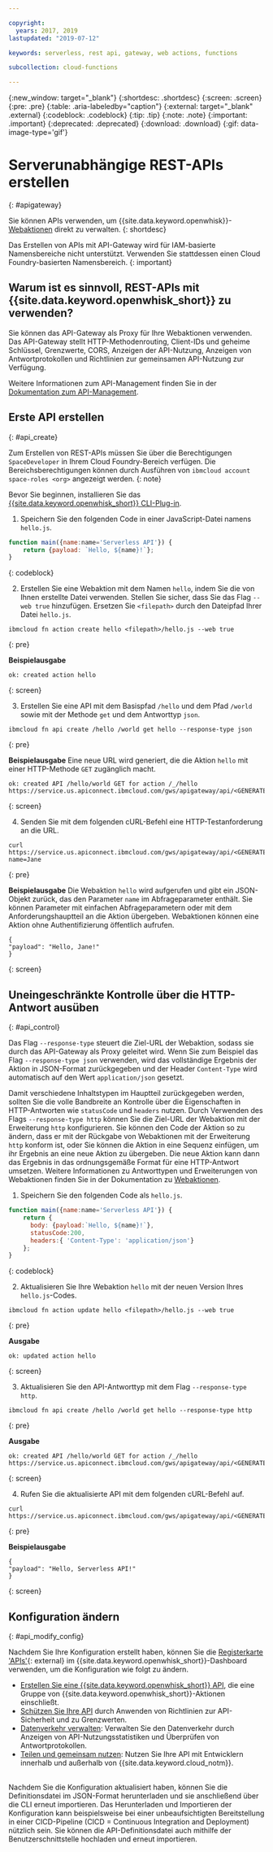 ```yaml
---

copyright:
  years: 2017, 2019
lastupdated: "2019-07-12"

keywords: serverless, rest api, gateway, web actions, functions

subcollection: cloud-functions

---
```


{:new_window: target="_blank"}
{:shortdesc: .shortdesc}
{:screen: .screen}
{:pre: .pre}
{:table: .aria-labeledby="caption"}
{:external: target="_blank" .external}
{:codeblock: .codeblock}
{:tip: .tip}
{:note: .note}
{:important: .important}
{:deprecated: .deprecated}
{:download: .download}
{:gif: data-image-type='gif'}


# Serverunabhängige REST-APIs erstellen
{: #apigateway}

Sie können APIs verwenden, um {{site.data.keyword.openwhisk}}-[Webaktionen](/docs/openwhisk?topic=cloud-functions-actions_web) direkt zu verwalten.
{: shortdesc}

Das Erstellen von APIs mit API-Gateway wird für IAM-basierte Namensbereiche nicht unterstützt. Verwenden Sie stattdessen einen Cloud Foundry-basierten Namensbereich.
{: important}

## Warum ist es sinnvoll, REST-APIs mit {{site.data.keyword.openwhisk_short}} zu verwenden? 

Sie können das API-Gateway als Proxy für Ihre Webaktionen verwenden. Das API-Gateway stellt HTTP-Methodenrouting, Client-IDs und geheime Schlüssel, Grenzwerte, CORS, Anzeigen der API-Nutzung, Anzeigen von Antwortprotokollen und Richtlinien zur gemeinsamen API-Nutzung zur Verfügung. 

Weitere Informationen zum API-Management finden Sie in der [Dokumentation zum API-Management](/docs/api-management?topic=api-management-manage_openwhisk_apis).

## Erste API erstellen
{: #api_create}

Zum Erstellen von REST-APIs müssen Sie über die Berechtigungen `SpaceDeveloper` in Ihrem Cloud Foundry-Bereich verfügen. Die Bereichsberechtigungen können durch Ausführen von `ibmcloud account space-roles <org>` angezeigt werden.
{: note}

Bevor Sie beginnen, installieren Sie das [{{site.data.keyword.openwhisk_short}} CLI-Plug-in](/docs/openwhisk?topic=cloud-functions-cli_install).

1. Speichern Sie den folgenden Code in einer JavaScript-Datei namens `hello.js`.
  ```javascript
  function main({name:name='Serverless API'}) {
      return {payload: `Hello, ${name}!`};
  }
  ```
  {: codeblock}

2. Erstellen Sie eine Webaktion mit dem Namen `hello`, indem Sie die von Ihnen erstellte Datei verwenden. Stellen Sie sicher, dass Sie das Flag `--web true` hinzufügen. Ersetzen Sie `<filepath>` durch den Dateipfad Ihrer Datei `hello.js`. 

  ```
  ibmcloud fn action create hello <filepath>/hello.js --web true
  ```
  {: pre}

  **Beispielausgabe**
  ```
  ok: created action hello
  ```
  {: screen}

3. Erstellen Sie eine API mit dem Basispfad `/hello` und dem Pfad `/world` sowie mit der Methode `get` und dem Antworttyp `json`.
  ```
  ibmcloud fn api create /hello /world get hello --response-type json
  ```
  {: pre}

  **Beispielausgabe**
Eine neue URL wird generiert, die die Aktion `hello` mit einer HTTP-Methode `GET` zugänglich macht. 

  ```
  ok: created API /hello/world GET for action /_/hello
  https://service.us.apiconnect.ibmcloud.com/gws/apigateway/api/<GENERATED_API_ID>/hello/world
  ```
  {: screen}

  
4. Senden Sie mit dem folgenden cURL-Befehl eine HTTP-Testanforderung an die URL. 
  ```
  curl https://service.us.apiconnect.ibmcloud.com/gws/apigateway/api/<GENERATED_API_ID>/hello/world?name=Jane
  ```
  {: pre}

  **Beispielausgabe**
Die Webaktion `hello` wird aufgerufen und gibt ein JSON-Objekt zurück, das den Parameter `name` im Abfrageparameter enthält. Sie können Parameter mit einfachen Abfrageparametern oder mit dem Anforderungshauptteil an die Aktion übergeben. Webaktionen können eine Aktion ohne Authentifizierung öffentlich aufrufen.

  ```
  {
  "payload": "Hello, Jane!"
  }
  ```
  {: screen}



## Uneingeschränkte Kontrolle über die HTTP-Antwort ausüben
{: #api_control}

Das Flag `--response-type` steuert die Ziel-URL der Webaktion, sodass sie durch das API-Gateway als Proxy geleitet wird. Wenn Sie zum Beispiel das Flag `--response-type json` verwenden, wird das vollständige Ergebnis der Aktion in JSON-Format zurückgegeben und der Header `Content-Type` wird automatisch auf den Wert `application/json` gesetzt.

Damit verschiedene Inhaltstypen im Hauptteil zurückgegeben werden, sollten Sie die volle Bandbreite an Kontrolle über die Eigenschaften in HTTP-Antworten wie `statusCode` und `headers` nutzen. Durch Verwenden des Flags `--response-type http` können Sie die Ziel-URL der Webaktion mit der Erweiterung `http` konfigurieren. Sie können den Code der Aktion so zu ändern, dass er mit der Rückgabe von Webaktionen mit der Erweiterung `http` konform ist, oder Sie können die Aktion in eine Sequenz einfügen, um ihr Ergebnis an eine neue Aktion zu übergeben. Die neue Aktion kann dann das Ergebnis in das ordnungsgemäße Format für eine HTTP-Antwort umsetzen. Weitere Informationen zu Antworttypen und Erweiterungen von Webaktionen finden Sie in der Dokumentation zu [Webaktionen](/docs/openwhisk?topic=cloud-functions-actions_web).

1. Speichern Sie den folgenden Code als `hello.js`. 
  ```javascript
  function main({name:name='Serverless API'}) {
      return {
        body: {payload:`Hello, ${name}!`},
        statusCode:200,
        headers:{ 'Content-Type': 'application/json'}
      };
  }
  ```
  {: codeblock}

2. Aktualisieren Sie Ihre Webaktion `hello` mit der neuen Version Ihres `hello.js`-Codes. 
  ```
  ibmcloud fn action update hello <filepath>/hello.js --web true
  ```
  {: pre}

  **Ausgabe**
  ```
  ok: updated action hello
  ```
  {: screen}

3. Aktualisieren Sie den API-Antworttyp mit dem Flag `--response-type http`.
  ```
  ibmcloud fn api create /hello /world get hello --response-type http
  ```
  {: pre}

  **Ausgabe**
  ```
  ok: created API /hello/world GET for action /_/hello
  https://service.us.apiconnect.ibmcloud.com/gws/apigateway/api/<GENERATED_API_ID>/hello/world
  ```
  {: screen}

4. Rufen Sie die aktualisierte API mit dem folgenden cURL-Befehl auf.
  ```
  curl https://service.us.apiconnect.ibmcloud.com/gws/apigateway/api/<GENERATED_API_ID>/hello/world
  ```
  {: pre}

  **Beispielausgabe**
  ```
  {
  "payload": "Hello, Serverless API!"
  }
  ```
  {: screen}

## Konfiguration ändern
{: #api_modify_config}

Nachdem Sie Ihre Konfiguration erstellt haben, können Sie die [Registerkarte 'APIs'](https://cloud.ibm.com/openwhisk/apimanagement){: external} im {{site.data.keyword.openwhisk_short}}-Dashboard verwenden, um die Konfiguration wie folgt zu ändern. 

* [Erstellen Sie eine {{site.data.keyword.openwhisk_short}} API](/docs/services/api-management?topic=api-management-manage_openwhisk_apis#manage_openwhisk_apis), die eine Gruppe von {{site.data.keyword.openwhisk_short}}-Aktionen einschließt.
* [Schützen Sie Ihre API](/docs/services/api-management?topic=api-management-manage_apis#settings_api_manage_apis) durch Anwenden von Richtlinien zur API-Sicherheit und zu Grenzwerten. 
* [Datenverkehr verwalten](/docs/services/api-management?topic=api-management-manage_apis#settings_api_manage_apis): Verwalten Sie den Datenverkehr durch Anzeigen von API-Nutzungsstatistiken und Überprüfen von Antwortprotokollen.
* [Teilen und gemeinsam nutzen](/docs/services/api-management?topic=api-management-manage_apis#share_api_manage_apis): Nutzen Sie Ihre API mit Entwicklern innerhalb und außerhalb von {{site.data.keyword.cloud_notm}}.

</br>
Nachdem Sie die Konfiguration aktualisiert haben, können Sie die Definitionsdatei im JSON-Format herunterladen und sie anschließend über die CLI erneut importieren. Das Herunterladen und Importieren der Konfiguration kann beispielsweise bei einer unbeaufsichtigten Bereitstellung in einer CICD-Pipeline (CICD = Continuous Integration and Deployment) nützlich sein. Sie können die API-Definitionsdatei auch mithilfe der Benutzerschnittstelle hochladen und erneut importieren. 



